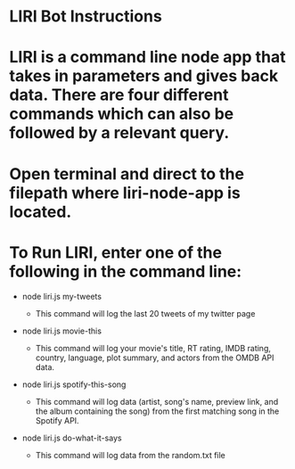 # LIRI Bot Instructions

# LIRI is a command line node app that takes in parameters and gives back data. There are four different commands which can also be followed by a relevant query.
# Open terminal and direct to the <liri-node-app> filepath where liri-node-app is located.
# To Run LIRI, enter one of the following in the command line:
  * node liri.js my-tweets
    - This command will log the last 20 tweets of my twitter page
  
  * node liri.js movie-this <movie name here>
    - This command will log your movie's title, RT rating, IMDB rating, country, language, plot summary, and actors from the OMDB API data.
  
  * node liri.js spotify-this-song <song name here>
    - This command will log data (artist, song's name, preview link, and the album containing the song) from the first matching song in the Spotify API.
  
  * node liri.js do-what-it-says
    - This command will log data from the random.txt file
